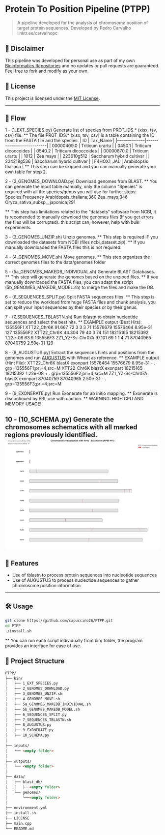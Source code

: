 # Protein To Position Pipeline (PTPP)

> A pipeline developed for the analysis of chromosome position of target protein sequences.
Developed by Pedro Carvalho
linktr.ee/carvalhopc

## 🤝 Disclaimer

This pipeline was developed for personal use as part of my own [Bioinformatics Repositories](https://github.com/capuccino26?tab=repositories) and no updates or pull requests are guaranteed.
Feel free to fork and modify as your own.

## 📄 License

This project is licensed under the [MIT License](LICENSE).

---
## 📘 Flow
1 - (1_EXT_SPECIES.py) Generate list of species from PROT_IDS.* (xlsx, tsv, csv) file.
** The file PROT_IDS.* (xlsx, tsv, csv) is a table containing the ID from the FASTA file and the species:
| ID           | Tax_Name                  |
|--------------|---------------------------|
| 00000409.0   | Triticum urartu           |
| 0450.1       | Triticum dicoccoides      |
| 0540.2       | Triticum dicoccoides      |
| 00000870.0   | Triticum urartu           |
| 1012         | Zea mays                  |
| 223610g512   | Saccharum hybrid cultivar |
| 224218g536   | Saccharum hybrid cultivar |
| F4HQX1_JAL   | Arabidopsis thaliana      |
** This step can be skipped and you can manually generate your own table for step 2.

2 - (2_GENOMES_DOWNLOAD.py) Download genomes from BLAST.
** You can generate the input table manually, only the column "Species" is required with all the species/genus you will use for further steps:
Species;Frequency
Arabidopsis_thaliana;360
Zea_mays;346
Oryza_sativa_subsp__japonica;291

** This step has limitations related to the "datasets" software from NCBI, it is recomended to manually download the genomes files (If you get errors the files will be corrupted). this script can, however, help with bulk experiments.

3 - (3_GENOMES_UNZIP.sh) Unzip genomes.
** This step is required IF you downloaded the datasets from NCBI (files ncbi_dataset.zip).
** If you manually downloaded the FASTA files this is not required.

4 - (4_GENOMES_MOVE.sh) Move genomes.
** This step organizes the correct genomes files to the data/genomes folder

5 - (5a_GENOMES_MAKEDB_INDIVIDUAL.sh) Generate BLAST Databases.
** This step will generate the genomes based on the unziped files.
** If you manually downloaded the FASTA files, you can adapt the script (5b_GENOMES_MAKEDB_MODEL.sh) to merge the files and make the DB.

6 - (6_SEQUENCES_SPLIT.py) Split FASTA sequences files.
** This step is set to reduce the workload from huge FASTA files and chunk analysis, you can split your input sequences by their species or by their genus.

7 - (7_SEQUENCES_TBLASTN.sh) Run tblastn to obtain nucleotide sequences and select the best hits.
** EXAMPLE output (Best Hits):
135556F1	XTT22_Chr6K	91.667	72	3	3	3	71	15576679	15576464	8.95e-31	127
135556F2	XTT22_Chr6K	44.304	79	40	3	74	151	18215165	18215392	1.22e-08	63.9
135556F3	ZZ1_YZ-Ss-Chr07A	97.101	69	1	1	4	71	87040965	87040759	2.50e-31	129

8 - (8_AUGUSTUS.py) Extract the sequences hints and positions from the genomes and run [AUGUSTUS](https://github.com/Gaius-Augustus/Augustus) with Wheat as reference.
** EXAMPLE output (Hint File):
XTT22_Chr6K	blastX	exonpart	15576464	15576679	8.95e-31	-	.	grp=135556F1;pri=4;src=M
XTT22_Chr6K	blastX	exonpart	18215165	18215392	1.22e-08	+	.	grp=135556F2;pri=4;src=M
ZZ1_YZ-Ss-Chr07A	blastX	exonpart	87040759	87040965	2.50e-31	-	.	grp=135556F3;pri=4;src=M

9 - (9_EXONERATE.py) Run Exonerate for ab initio mapping.
** Exonerate is discontinued by EBI, use with caution.
** WARNING: HIGH CPU AND MEMORY USAGE!

10 - (10_SCHEMA.py) Generate the chromosomes schematics with all marked regions previously identified.
![Example of chromosome schematic](10_EXAMPLE.png)
---

## 🚀 Features

- Use of tblastn to process protein sequences into nucleotide sequences
- Use of AUGUSTUS to process nucleotide sequences to gather chromosome position information

---

## 🛠️ Usage

```bash
git clone https://github.com/capuccino26/PTPP.git
cd PTPP
./install.sh
```
** You can run each script individually from bin/ folder, the program provides an interface for ease of use.
## 📂 Project Structure
```markdown
PTPP/
├── bin/
│   ├── 1_EXT_SPECIES.py
│   ├── 2_GENOMES_DOWNLOAD.py
│   ├── 3_GENOMES_UNZIP.sh
│   ├── 4_GENOMES_MOVE.sh
│   ├── 5a_GENOMES_MAKEDB_INDIVIDUAL.sh
│   ├── 5b_GENOMES_MAKEDB_MODEL.sh
│   ├── 6_SEQUENCES_SPLIT.py
│   ├── 7_SEQUENCES_TBLASTN.sh
│   ├── 8_AUGUSTUS.py
│   ├── 9_EXONERATE.py
│   ├── 10_SCHEMA.py
│
├── inputs/
│   └── <empty folder>
│
├── outputs/
│   └── <empty folder>
│
├── data/
│   ├── blast_db/
│   │   ├──<empty folder>
│   └── genomes/
│       └──<empty folder>
│
├── environment.yml
├── install.sh
├── LICENSE
├── main.cpp
└── README.md
```
